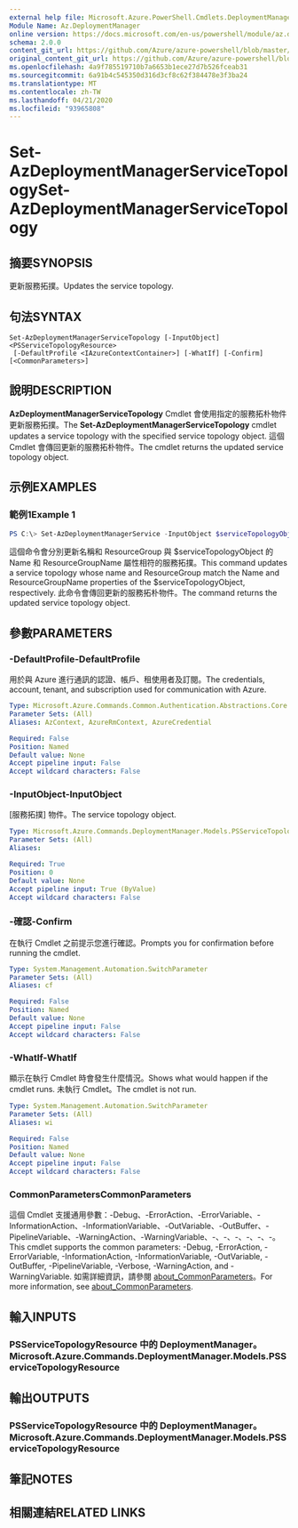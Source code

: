 ```yaml
---
external help file: Microsoft.Azure.PowerShell.Cmdlets.DeploymentManager.dll-Help.xml
Module Name: Az.DeploymentManager
online version: https://docs.microsoft.com/en-us/powershell/module/az.deploymentmanager/set-azdeploymentmanagerservicetopology
schema: 2.0.0
content_git_url: https://github.com/Azure/azure-powershell/blob/master/src/DeploymentManager/DeploymentManager/help/Set-AzDeploymentManagerServiceTopology.md
original_content_git_url: https://github.com/Azure/azure-powershell/blob/master/src/DeploymentManager/DeploymentManager/help/Set-AzDeploymentManagerServiceTopology.md
ms.openlocfilehash: 4a9f785519710b7a6653b1ece27d7b526fceab31
ms.sourcegitcommit: 6a91b4c545350d316d3cf8c62f384478e3f3ba24
ms.translationtype: MT
ms.contentlocale: zh-TW
ms.lasthandoff: 04/21/2020
ms.locfileid: "93965808"
---
```

# <span data-ttu-id="2cdc1-101">Set-AzDeploymentManagerServiceTopology</span><span class="sxs-lookup"><span data-stu-id="2cdc1-101">Set-AzDeploymentManagerServiceTopology</span></span>

## <span data-ttu-id="2cdc1-102">摘要</span><span class="sxs-lookup"><span data-stu-id="2cdc1-102">SYNOPSIS</span></span>
<span data-ttu-id="2cdc1-103">更新服務拓撲。</span><span class="sxs-lookup"><span data-stu-id="2cdc1-103">Updates the service topology.</span></span>

## <span data-ttu-id="2cdc1-104">句法</span><span class="sxs-lookup"><span data-stu-id="2cdc1-104">SYNTAX</span></span>

```
Set-AzDeploymentManagerServiceTopology [-InputObject] <PSServiceTopologyResource>
 [-DefaultProfile <IAzureContextContainer>] [-WhatIf] [-Confirm] [<CommonParameters>]
```

## <span data-ttu-id="2cdc1-105">說明</span><span class="sxs-lookup"><span data-stu-id="2cdc1-105">DESCRIPTION</span></span>
<span data-ttu-id="2cdc1-106">**AzDeploymentManagerServiceTopology** Cmdlet 會使用指定的服務拓朴物件更新服務拓撲。</span><span class="sxs-lookup"><span data-stu-id="2cdc1-106">The **Set-AzDeploymentManagerServiceTopology** cmdlet updates a service topology with the specified service topology object.</span></span>
<span data-ttu-id="2cdc1-107">這個 Cmdlet 會傳回更新的服務拓朴物件。</span><span class="sxs-lookup"><span data-stu-id="2cdc1-107">The cmdlet returns the updated service topology object.</span></span>

## <span data-ttu-id="2cdc1-108">示例</span><span class="sxs-lookup"><span data-stu-id="2cdc1-108">EXAMPLES</span></span>

### <span data-ttu-id="2cdc1-109">範例1</span><span class="sxs-lookup"><span data-stu-id="2cdc1-109">Example 1</span></span>
```powershell
PS C:\> Set-AzDeploymentManagerService -InputObject $serviceTopologyObject
```

<span data-ttu-id="2cdc1-110">這個命令會分別更新名稱和 ResourceGroup 與 $serviceTopologyObject 的 Name 和 ResourceGroupName 屬性相符的服務拓撲。</span><span class="sxs-lookup"><span data-stu-id="2cdc1-110">This command updates a service topology whose name and ResourceGroup match the Name and ResourceGroupName properties of the $serviceTopologyObject, respectively.</span></span>
<span data-ttu-id="2cdc1-111">此命令會傳回更新的服務拓朴物件。</span><span class="sxs-lookup"><span data-stu-id="2cdc1-111">The command returns the updated service topology object.</span></span>

## <span data-ttu-id="2cdc1-112">參數</span><span class="sxs-lookup"><span data-stu-id="2cdc1-112">PARAMETERS</span></span>

### <span data-ttu-id="2cdc1-113">-DefaultProfile</span><span class="sxs-lookup"><span data-stu-id="2cdc1-113">-DefaultProfile</span></span>
<span data-ttu-id="2cdc1-114">用於與 Azure 進行通訊的認證、帳戶、租使用者及訂閱。</span><span class="sxs-lookup"><span data-stu-id="2cdc1-114">The credentials, account, tenant, and subscription used for communication with Azure.</span></span>

```yaml
Type: Microsoft.Azure.Commands.Common.Authentication.Abstractions.Core.IAzureContextContainer
Parameter Sets: (All)
Aliases: AzContext, AzureRmContext, AzureCredential

Required: False
Position: Named
Default value: None
Accept pipeline input: False
Accept wildcard characters: False
```

### <span data-ttu-id="2cdc1-115">-InputObject</span><span class="sxs-lookup"><span data-stu-id="2cdc1-115">-InputObject</span></span>
<span data-ttu-id="2cdc1-116">[服務拓撲] 物件。</span><span class="sxs-lookup"><span data-stu-id="2cdc1-116">The service topology object.</span></span>

```yaml
Type: Microsoft.Azure.Commands.DeploymentManager.Models.PSServiceTopologyResource
Parameter Sets: (All)
Aliases:

Required: True
Position: 0
Default value: None
Accept pipeline input: True (ByValue)
Accept wildcard characters: False
```

### <span data-ttu-id="2cdc1-117">-確認</span><span class="sxs-lookup"><span data-stu-id="2cdc1-117">-Confirm</span></span>
<span data-ttu-id="2cdc1-118">在執行 Cmdlet 之前提示您進行確認。</span><span class="sxs-lookup"><span data-stu-id="2cdc1-118">Prompts you for confirmation before running the cmdlet.</span></span>

```yaml
Type: System.Management.Automation.SwitchParameter
Parameter Sets: (All)
Aliases: cf

Required: False
Position: Named
Default value: None
Accept pipeline input: False
Accept wildcard characters: False
```

### <span data-ttu-id="2cdc1-119">-WhatIf</span><span class="sxs-lookup"><span data-stu-id="2cdc1-119">-WhatIf</span></span>
<span data-ttu-id="2cdc1-120">顯示在執行 Cmdlet 時會發生什麼情況。</span><span class="sxs-lookup"><span data-stu-id="2cdc1-120">Shows what would happen if the cmdlet runs.</span></span>
<span data-ttu-id="2cdc1-121">未執行 Cmdlet。</span><span class="sxs-lookup"><span data-stu-id="2cdc1-121">The cmdlet is not run.</span></span>

```yaml
Type: System.Management.Automation.SwitchParameter
Parameter Sets: (All)
Aliases: wi

Required: False
Position: Named
Default value: None
Accept pipeline input: False
Accept wildcard characters: False
```

### <span data-ttu-id="2cdc1-122">CommonParameters</span><span class="sxs-lookup"><span data-stu-id="2cdc1-122">CommonParameters</span></span>
<span data-ttu-id="2cdc1-123">這個 Cmdlet 支援通用參數：-Debug、-ErrorAction、-ErrorVariable、-InformationAction、-InformationVariable、-OutVariable、-OutBuffer、-PipelineVariable、-WarningAction、-WarningVariable、-、-、-、-、-、-。</span><span class="sxs-lookup"><span data-stu-id="2cdc1-123">This cmdlet supports the common parameters: -Debug, -ErrorAction, -ErrorVariable, -InformationAction, -InformationVariable, -OutVariable, -OutBuffer, -PipelineVariable, -Verbose, -WarningAction, and -WarningVariable.</span></span> <span data-ttu-id="2cdc1-124">如需詳細資訊，請參閱 [about_CommonParameters](http://go.microsoft.com/fwlink/?LinkID=113216)。</span><span class="sxs-lookup"><span data-stu-id="2cdc1-124">For more information, see [about_CommonParameters](http://go.microsoft.com/fwlink/?LinkID=113216).</span></span>

## <span data-ttu-id="2cdc1-125">輸入</span><span class="sxs-lookup"><span data-stu-id="2cdc1-125">INPUTS</span></span>

### <span data-ttu-id="2cdc1-126">PSServiceTopologyResource 中的 DeploymentManager。</span><span class="sxs-lookup"><span data-stu-id="2cdc1-126">Microsoft.Azure.Commands.DeploymentManager.Models.PSServiceTopologyResource</span></span>

## <span data-ttu-id="2cdc1-127">輸出</span><span class="sxs-lookup"><span data-stu-id="2cdc1-127">OUTPUTS</span></span>

### <span data-ttu-id="2cdc1-128">PSServiceTopologyResource 中的 DeploymentManager。</span><span class="sxs-lookup"><span data-stu-id="2cdc1-128">Microsoft.Azure.Commands.DeploymentManager.Models.PSServiceTopologyResource</span></span>

## <span data-ttu-id="2cdc1-129">筆記</span><span class="sxs-lookup"><span data-stu-id="2cdc1-129">NOTES</span></span>

## <span data-ttu-id="2cdc1-130">相關連結</span><span class="sxs-lookup"><span data-stu-id="2cdc1-130">RELATED LINKS</span></span>
